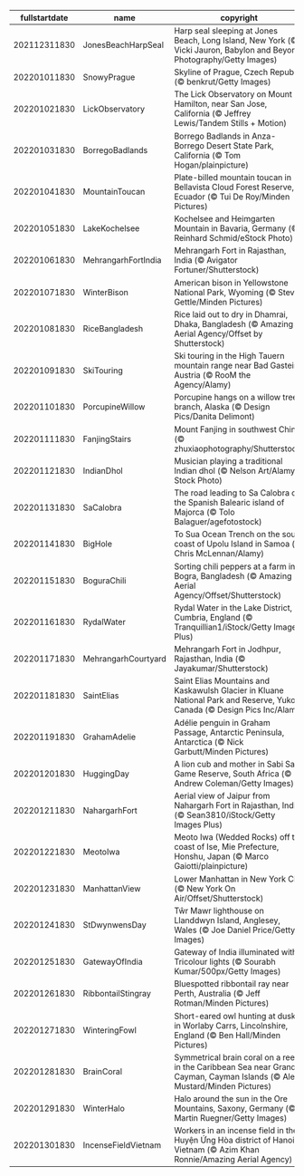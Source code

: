 |fullstartdate|name|copyright|title|image|
|--|--|--|--|--|
202112311830|JonesBeachHarpSeal|Harp seal sleeping at Jones Beach, Long Island, New York (© Vicki Jauron, Babylon and Beyond Photography/Getty Images)|Napping away New Year’s Day|![](/en-IN/2022/01/202112311830JonesBeachHarpSeal.jpg)|
202201011830|SnowyPrague|Skyline of Prague, Czech Republic (© benkrut/Getty Images)|Inspiring spires|![](/en-IN/2022/01/202201011830SnowyPrague.jpg)|
202201021830|LickObservatory|The Lick Observatory on Mount Hamilton, near San Jose, California (© Jeffrey Lewis/Tandem Stills + Motion)|Legacy of light|![](/en-IN/2022/01/202201021830LickObservatory.jpg)|
202201031830|BorregoBadlands|Borrego Badlands in Anza-Borrego Desert State Park, California (© Tom Hogan/plainpicture)|California's badlands|![](/en-IN/2022/01/202201031830BorregoBadlands.jpg)|
202201041830|MountainToucan|Plate-billed mountain toucan in Bellavista Cloud Forest Reserve, Ecuador (© Tui De Roy/Minden Pictures)|A plate-billed mountain toucan|![](/en-IN/2022/01/202201041830MountainToucan.jpg)|
202201051830|LakeKochelsee|Kochelsee and Heimgarten Mountain in Bavaria, Germany (© Reinhard Schmid/eStock Photo)|Cold winter days on Kochelsee|![](/en-IN/2022/01/202201051830LakeKochelsee.jpg)|
202201061830|MehrangarhFortIndia|Mehrangarh Fort in Rajasthan, India (© Avigator Fortuner/Shutterstock)|The Citadel of the Sun|![](/en-IN/2022/01/202201061830MehrangarhFortIndia.jpg)|
202201071830|WinterBison|American bison in Yellowstone National Park, Wyoming (© Steve Gettle/Minden Pictures)|Bundle up, bison|![](/en-IN/2022/01/202201071830WinterBison.jpg)|
202201081830|RiceBangladesh|Rice laid out to dry in Dhamrai, Dhaka, Bangladesh (© Amazing Aerial Agency/Offset by Shutterstock)|Have a rice day|![](/en-IN/2022/01/202201081830RiceBangladesh.jpg)|
202201091830|SkiTouring|Ski touring in the High Tauern mountain range near Bad Gastein, Austria (© RooM the Agency/Alamy)|Ski touring in Austria|![](/en-IN/2022/01/202201091830SkiTouring.jpg)|
202201101830|PorcupineWillow|Porcupine hangs on a willow tree branch, Alaska (© Design Pics/Danita Delimont)|Psycho quiller!|![](/en-IN/2022/01/202201101830PorcupineWillow.jpg)|
202201111830|FanjingStairs|Mount Fanjing in southwest China (© zhuxiaophotography/Shutterstock)|Cloudy with a chance of enlightenment|![](/en-IN/2022/01/202201111830FanjingStairs.jpg)|
202201121830|IndianDhol|Musician playing a traditional Indian dhol (© Nelson Art/Alamy Stock Photo)|Dancing to the beats of dhol|![](/en-IN/2022/01/202201121830IndianDhol.jpg)|
202201131830|SaCalobra|The road leading to Sa Calobra on the Spanish Balearic island of Majorca (© Tolo Balaguer/agefotostock)|Majorca has its ups and downs|![](/en-IN/2022/01/202201131830SaCalobra.jpg)|
202201141830|BigHole|To Sua Ocean Trench on the south coast of Upolu Island in Samoa (© Chris McLennan/Alamy)|A crown jewel in the Pacific Islands|![](/en-IN/2022/01/202201141830BigHole.jpg)|
202201151830|BoguraChili|Sorting chili peppers at a farm in Bogra, Bangladesh (© Amazing Aerial Agency/Offset/Shutterstock)|An extra-spicy extravaganza|![](/en-IN/2022/01/202201151830BoguraChili.jpg)|
202201161830|RydalWater|Rydal Water in the Lake District, Cumbria, England (© Tranquillian1/iStock/Getty Images Plus)|Winter on Rydal Water|![](/en-IN/2022/01/202201161830RydalWater.jpg)|
202201171830|MehrangarhCourtyard|Mehrangarh Fort in Jodhpur, Rajasthan, India (© Jayakumar/Shutterstock)|The mighty fort at Jodhpur|![](/en-IN/2022/01/202201171830MehrangarhCourtyard.jpg)|
202201181830|SaintElias|Saint Elias Mountains and Kaskawulsh Glacier in Kluane National Park and Reserve, Yukon, Canada (© Design Pics Inc/Alamy)|A grand view of the great white north|![](/en-IN/2022/01/202201181830SaintElias.jpg)|
202201191830|GrahamAdelie|Adélie penguin in Graham Passage, Antarctic Peninsula, Antarctica (© Nick Garbutt/Minden Pictures)|Flightless fancy|![](/en-IN/2022/01/202201191830GrahamAdelie.jpg)|
202201201830|HuggingDay|A lion cub and mother in Sabi Sabi Game Reserve, South Africa (© Andrew Coleman/Getty Images)|Who said bears do all the hugging?|![](/en-IN/2022/01/202201201830HuggingDay.jpg)|
202201211830|NahargarhFort|Aerial view of Jaipur from Nahargarh Fort in Rajasthan, India (© Sean3810/iStock/Getty Images Plus)|The pride of Aravalli Hills|![](/en-IN/2022/01/202201211830NahargarhFort.jpg)|
202201221830|MeotoIwa|Meoto Iwa (Wedded Rocks) off the coast of Ise, Mie Prefecture, Honshu, Japan (© Marco Gaiotti/plainpicture)|Sacred stones|![](/en-IN/2022/01/202201221830MeotoIwa.jpg)|
202201231830|ManhattanView|Lower Manhattan in New York City (© New York On Air/Offset/Shutterstock)|The city that doesn’t sleep|![](/en-IN/2022/01/202201231830ManhattanView.jpg)|
202201241830|StDwynwensDay|Tŵr Mawr lighthouse on Llanddwyn Island, Anglesey, Wales (© Joe Daniel Price/Getty Images)|Love at first light|![](/en-IN/2022/01/202201241830StDwynwensDay.jpg)|
202201251830|GatewayOfIndia|Gateway of India illuminated with Tricolour lights (© Sourabh Kumar/500px/Getty Images)|India's 73rd Republic Day|![](/en-IN/2022/01/202201251830GatewayOfIndia.jpg)|
202201261830|RibbontailStingray|Bluespotted ribbontail ray near Perth, Australia (© Jeff Rotman/Minden Pictures)|Stingray spotted!|![](/en-IN/2022/01/202201261830RibbontailStingray.jpg)|
202201271830|WinteringFowl|Short-eared owl hunting at dusk in Worlaby Carrs, Lincolnshire, England (© Ben Hall/Minden Pictures)|Winter birdwatching|![](/en-IN/2022/01/202201271830WinteringFowl.jpg)|
202201281830|BrainCoral|Symmetrical brain coral on a reef in the Caribbean Sea near Grand Cayman, Cayman Islands (© Alex Mustard/Minden Pictures)|This is your brain on puzzles|![](/en-IN/2022/01/202201281830BrainCoral.jpg)|
202201291830|WinterHalo|Halo around the sun in the Ore Mountains, Saxony, Germany (© Martin Ruegner/Getty Images)|Why, halo there|![](/en-IN/2022/01/202201291830WinterHalo.jpg)|
202201301830|IncenseFieldVietnam|Workers in an incense field in the Huyện Ứng Hòa district of Hanoi, Vietnam (© Azim Khan Ronnie/Amazing Aerial Agency)|Get set for Tết|![](/en-IN/2022/01/202201301830IncenseFieldVietnam.jpg)|
